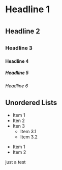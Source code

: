 # Headline 1 <h1>
## Headline 2 <h2>
### Headline 3 <h3>
#### Headline 4 <h4>
##### Headline 5 <h5>
###### Headline 6 <h6>
  
  
## Unordered Lists  
  
* Item 1
* Iten 2
* Iten 3
  * Item 3.1
  * Item 3.2
  
- Item 1
- Item 2
  
just a test
